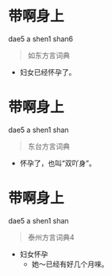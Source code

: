 # 带啊身上
dae5 a shen1 shan6
> 如东方言词典
- 妇女已经怀孕了。

# 带啊身上
dae5 a shen1 shan
> 东台方言词典
- 怀孕了，也叫“双吖身”。

# 带啊身上
dae5 a shen1 shan
> 泰州方言词典4
- 妇女怀孕
  - 她～已经有好几个月唻。
